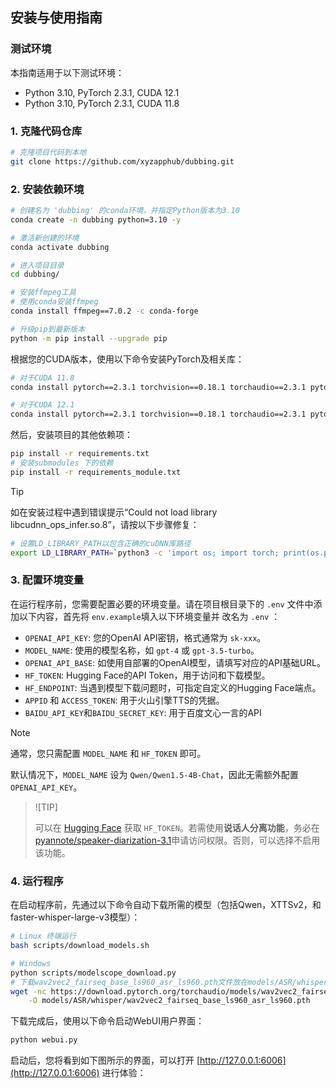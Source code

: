 ## 安装与使用指南

### 测试环境

本指南适用于以下测试环境：

- Python 3.10, PyTorch 2.3.1, CUDA 12.1
- Python 3.10, PyTorch 2.3.1, CUDA 11.8


### 1. 克隆代码仓库

```bash
# 克隆项目代码到本地
git clone https://github.com/xyzapphub/dubbing.git
```

### 2. 安装依赖环境

```bash
# 创建名为 'dubbing' 的conda环境，并指定Python版本为3.10
conda create -n dubbing python=3.10 -y

# 激活新创建的环境
conda activate dubbing

# 进入项目目录
cd dubbing/

# 安装ffmpeg工具
# 使用conda安装ffmpeg
conda install ffmpeg==7.0.2 -c conda-forge

# 升级pip到最新版本
python -m pip install --upgrade pip
```

根据您的CUDA版本，使用以下命令安装PyTorch及相关库：

```bash
# 对于CUDA 11.8
conda install pytorch==2.3.1 torchvision==0.18.1 torchaudio==2.3.1 pytorch-cuda=11.8 -c pytorch -c nvidia

# 对于CUDA 12.1
conda install pytorch==2.3.1 torchvision==0.18.1 torchaudio==2.3.1 pytorch-cuda=12.1 -c pytorch -c nvidia
```



然后，安装项目的其他依赖项：

```bash
pip install -r requirements.txt
# 安装submodules 下的依赖
pip install -r requirements_module.txt
```

> [!TIP]
>
> 如在安装过程中遇到错误提示“Could not load library libcudnn_ops_infer.so.8”，请按以下步骤修复：
>
> ```bash
> # 设置LD_LIBRARY_PATH以包含正确的cuDNN库路径
> export LD_LIBRARY_PATH=`python3 -c 'import os; import torch; print(os.path.dirname(os.path.dirname(torch.__file__)) +"/nvidia/cudnn/lib")'`:$LD_LIBRARY_PATH
> ```

### 3. 配置环境变量

在运行程序前，您需要配置必要的环境变量。请在项目根目录下的 `.env` 文件中添加以下内容，首先将 `env.example`填入以下环境变量并 改名为 `.env` ：

- `OPENAI_API_KEY`: 您的OpenAI API密钥，格式通常为 `sk-xxx`。
- `MODEL_NAME`: 使用的模型名称，如 `gpt-4` 或 `gpt-3.5-turbo`。
- `OPENAI_API_BASE`: 如使用自部署的OpenAI模型，请填写对应的API基础URL。
- `HF_TOKEN`: Hugging Face的API Token，用于访问和下载模型。
- `HF_ENDPOINT`: 当遇到模型下载问题时，可指定自定义的Hugging Face端点。
- `APPID` 和 `ACCESS_TOKEN`: 用于火山引擎TTS的凭据。
- `BAIDU_API_KEY`和`BAIDU_SECRET_KEY`: 用于百度文心一言的API

> [!NOTE]
>
> 通常，您只需配置 `MODEL_NAME` 和 `HF_TOKEN` 即可。
>
> 默认情况下，`MODEL_NAME` 设为 `Qwen/Qwen1.5-4B-Chat`，因此无需额外配置 `OPENAI_API_KEY`。

> ![TIP]
>
> 可以在 [Hugging Face](https://huggingface.co/settings/tokens) 获取 `HF_TOKEN`。若需使用**说话人分离功能**，务必在[pyannote/speaker-diarization-3.1](https://huggingface.co/pyannote/speaker-diarization-3.1)申请访问权限。否则，可以选择不启用该功能。

### 4. 运行程序

在启动程序前，先通过以下命令自动下载所需的模型（包括Qwen，XTTSv2，和faster-whisper-large-v3模型）：

```bash
# Linux 终端运行
bash scripts/download_models.sh

# Windows
python scripts/modelscope_download.py
# 下载wav2vec2_fairseq_base_ls960_asr_ls960.pth文件放在models/ASR/whisper文件夹下
wget -nc https://download.pytorch.org/torchaudio/models/wav2vec2_fairseq_base_ls960_asr_ls960.pth \
    -O models/ASR/whisper/wav2vec2_fairseq_base_ls960_asr_ls960.pth
```


下载完成后，使用以下命令启动WebUI用户界面：

```bash
python webui.py
```

启动后，您将看到如下图所示的界面，可以打开 [http://127.0.0.1:6006](http://127.0.0.1:6006) 进行体验：

